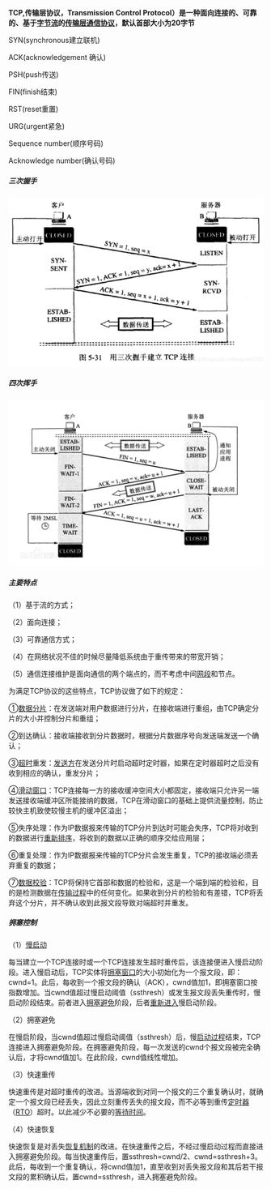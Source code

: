 **TCP,传输层协议，Transmission Control Protocol）是一种面向连接的、可靠的、基于[字节流](https://baike.baidu.com/item/字节流/3196772?fromModule=lemma_inlink)的[传输层](https://baike.baidu.com/item/传输层/4329536?fromModule=lemma_inlink)[通信协议](https://baike.baidu.com/item/通信协议/3351624?fromModule=lemma_inlink)，默认首部大小为20字节**



SYN(synchronous建立联机) 

ACK(acknowledgement 确认) 

PSH(push传送) 

FIN(finish结束) 

RST(reset重置) 

URG(urgent紧急)

Sequence number(顺序号码) 

Acknowledge number(确认号码)

##### 三次握手

![](.\imgs\三次握手.png)

##### 四次挥手

![](.\imgs\四次挥手.png)

##### 主要特点

（1）基于流的方式；

（2）面向连接；

（3）可靠通信方式；

（4）在网络状况不佳的时候尽量降低系统由于重传带来的带宽开销；

（5）通信连接维护是面向通信的两个端点的，而不考虑中间[网段](https://baike.baidu.com/item/网段/11026985?fromModule=lemma_inlink)和节点。

为满足TCP协议的这些特点，TCP协议做了如下的规定：

①[数据分片](https://baike.baidu.com/item/数据分片/23734827?fromModule=lemma_inlink)：在发送端对用户数据进行分片，在接收端进行重组，由TCP确定分片的大小并控制分片和重组；

②到达确认：接收端接收到分片数据时，根据分片数据序号向发送端发送一个确认；

③[超时](https://baike.baidu.com/item/超时/10884849?fromModule=lemma_inlink)重发：[发送方](https://baike.baidu.com/item/发送方/9452946?fromModule=lemma_inlink)在发送分片时启动超时定时器，如果在定时器超时之后没有收到相应的确认，重发分片；

④[滑动窗口](https://baike.baidu.com/item/滑动窗口/8351795?fromModule=lemma_inlink)：TCP连接每一方的接收缓冲空间大小都固定，接收端只允许另一端发送接收端缓冲区所能接纳的数据，TCP在滑动窗口的基础上提供流量控制，防止较快主机致使较慢主机的缓冲区溢出；

⑤失序处理：作为IP数据报来传输的TCP分片到达时可能会失序，TCP将对收到的数据进行[重新排序](https://baike.baidu.com/item/重新排序/22265517?fromModule=lemma_inlink)，将收到的数据以正确的顺序交给应用层；

⑥重复处理：作为IP数据报来传输的TCP分片会发生重复，TCP的接收端必须丢弃重复的数据；

⑦[数据校验](https://baike.baidu.com/item/数据校验/2609771?fromModule=lemma_inlink)：TCP将保持它首部和数据的检验和，这是一个端到端的检验和，目的是检测数据在[传输过程](https://baike.baidu.com/item/传输过程/22722988?fromModule=lemma_inlink)中的任何变化。如果收到分片的检验和有差错，TCP将丢弃这个分片，并不确认收到此报文段导致对端超时并重发。



##### 拥塞控制

（1）[慢启动](https://baike.baidu.com/item/慢启动/8242395?fromModule=lemma_inlink)

每当建立一个TCP连接时或一个TCP连接发生超时重传后，该连接便进入慢启动阶段。进入慢启动后，TCP实体将[拥塞窗口](https://baike.baidu.com/item/拥塞窗口/4399307?fromModule=lemma_inlink)的大小初始化为一个报文段，即：cwnd=1。此后，每收到一个报文段的确认（ACK），cwnd值加1，即拥塞窗口按指数增加。当cwnd值超过慢启动阈值（ssthresh）或发生报文段丢失重传时，慢启动阶段结束。前者进入[拥塞避免](https://baike.baidu.com/item/拥塞避免/20590357?fromModule=lemma_inlink)阶段，后者[重新进入](https://baike.baidu.com/item/重新进入/56582857?fromModule=lemma_inlink)慢启动阶段。

（2）拥塞避免

在慢启阶段，当cwnd值超过慢启动阈值（ssthresh）后，慢[启动过程](https://baike.baidu.com/item/启动过程/53607541?fromModule=lemma_inlink)结束，TCP连接进入拥塞避免阶段。在拥塞避免阶段，每一次发送的cwnd个报文段被完全确认后，才将cwnd值加1。在此阶段，cwnd值线性增加。

（3）快速重传

快速重传是对超时重传的改进。当源端收到对同一个报文的三个重复确认时，就确定一个报文段已经丢失，因此立刻重传丢失的报文段，而不必等到重传[定时器](https://baike.baidu.com/item/定时器/5109454?fromModule=lemma_inlink)（[RTO](https://baike.baidu.com/item/RTO/8933435?fromModule=lemma_inlink)）超时。以此减少不必要的[等待时间](https://baike.baidu.com/item/等待时间/16598254?fromModule=lemma_inlink)。

（4）快速恢复

快速恢复是对丢失[恢复机制](https://baike.baidu.com/item/恢复机制/15396214?fromModule=lemma_inlink)的改进。在快速重传之后，不经过慢启动过程而直接进入拥塞避免阶段。每当快速重传后，置ssthresh=cwnd/2、cwnd=ssthresh+3。此后，每收到一个重复确认，将cwnd值加1，直至收到对丢失报文段和其后若干报文段的累积确认后，置cwnd=ssthresh，进入拥塞避免阶段。